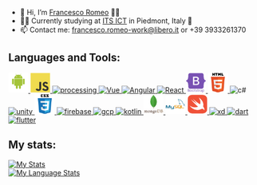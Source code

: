 <!---
FranzRome/FranzRome is a ✨ special ✨ repository because its `README.md` (this file) appears on your GitHub profile.
You can click the Preview link to take a look at your changes.
--->

-  👋 Hi, I’m [Francesco Romeo](https://www.franzrome.com/) 💁‍♂️
-  👨‍🎓 Currently studying at [ITS ICT](https://www.its-ictpiemonte.it/) in Piedmont, Italy 📘
-  📫 Contact me: francesco.romeo-work@libero.it or +39 3933261370

<h2 align="left"> Languages and Tools: </h2>
<p align="left">
   <a href="https://developer.android.com" target="_blank" rel="noreferrer">
      <img
         src="https://raw.githubusercontent.com/devicons/devicon/master/icons/android/android-original-wordmark.svg"
         alt="android"
         width="40"
         height="40"
      />
   </a>
     <a
      href="https://developer.mozilla.org/en-US/docs/Web/JavaScript"
      target="_blank"
      rel="noreferrer"
   >
      <img
         src="https://raw.githubusercontent.com/devicons/devicon/master/icons/javascript/javascript-original.svg"
         alt="javascript"
         width="40"
         height="40"
      />
   </a>
<a
      href="https://processing.org/"
      target="_blank"
      rel="noreferrer"
   >
      <img
         src="https://upload.wikimedia.org/wikipedia/commons/thumb/c/cb/Processing_2021_logo.svg/1280px-Processing_2021_logo.svg.png"
         alt="processing"
         width="40"
         height="40"
      />
   </a>
  <a
      href="https://vuejs.org/"
      target="_blank"
      rel="noreferrer"
   >
      <img
         src="https://cdn.icon-icons.com/icons2/2108/PNG/512/vue_icon_130791.png"
         alt="Vue"
         width="40"
         height="40"
      />
   </a>
  <a
      href="https://angular.io/"
      target="_blank"
      rel="noreferrer"
   >
      <img
         src="https://cdn.icon-icons.com/icons2/2107/PNG/512/file_type_angular_icon_130754.png"
         alt="Angular"
         width="40"
         height="40"
      />
   </a>
  <a
      href="https://reactjs.org"
      target="_blank"
      rel="noreferrer"
   >
      <img
         src="https://d29fhpw069ctt2.cloudfront.net/icon/image/38737/preview.svg"
         alt="React"
         width="40"
         height="40"
      />
   </a>
   <a href="https://getbootstrap.com" target="_blank" rel="noreferrer">
      <img
         src="https://raw.githubusercontent.com/devicons/devicon/master/icons/bootstrap/bootstrap-plain-wordmark.svg"
         alt="bootstrap"
         width="40"
         height="40"
      />
   </a>
  <a href="https://developer.mozilla.org/en-US/docs/Learn/Getting_started_with_the_web/HTML_basics" target="_blank" rel="noreferrer">
      <img
         src="https://raw.githubusercontent.com/devicons/devicon/master/icons/html5/html5-original-wordmark.svg"
         alt="html5"
         width="40"
         height="40"
      />
   </a>
  <a hrft="https://docs.microsoft.com/en-us/dotnet/csharp">
    <img src="https://iconape.com/wp-content/png_logo_vector/c.png"
         alt="c#"
         width="40"
         height="40"
   />
    <a href="https://unity.com/" target="_blank" rel="noreferrer">
      <img
         src="https://fadigeorge.files.wordpress.com/2010/02/unity_01.jpg"
         alt="unity"
         width="40"
         height="40"
      />
   </a>
   <a href="https://www.w3schools.com/css/" target="_blank" rel="noreferrer">
      <img
         src="https://raw.githubusercontent.com/devicons/devicon/master/icons/css3/css3-original-wordmark.svg"
         alt="css3"
         width="40"
         height="40"
      />
   </a>
    
   <a href="https://firebase.google.com/" target="_blank" rel="noreferrer">
      <img
         src="https://www.vectorlogo.zone/logos/firebase/firebase-icon.svg"
         alt="firebase"
         width="40"
         height="40"
      />
   </a>
  
   <a href="https://cloud.google.com" target="_blank" rel="noreferrer">
      <img
         src="https://www.vectorlogo.zone/logos/google_cloud/google_cloud-icon.svg"
         alt="gcp"
         width="40"
         height="40"
      />
   </a>
   
   </a>
   
   <a href="https://kotlinlang.org" target="_blank" rel="noreferrer">
      <img
         src="https://www.vectorlogo.zone/logos/kotlinlang/kotlinlang-icon.svg"
         alt="kotlin"
         width="40"
         height="40"
      />
   </a>
   <a href="https://www.mongodb.com/" target="_blank" rel="noreferrer">
      <img
         src="https://raw.githubusercontent.com/devicons/devicon/master/icons/mongodb/mongodb-original-wordmark.svg"
         alt="mongodb"
         width="40"
         height="40"
      />
   </a>
   <a href="https://www.mysql.com/" target="_blank" rel="noreferrer">
      <img
         src="https://raw.githubusercontent.com/devicons/devicon/master/icons/mysql/mysql-original-wordmark.svg"
         alt="mysql"
         width="40"
         height="40"
      />
   </a>
   <a
      href="https://developer.apple.com/swift/"
      target="_blank"
      rel="noreferrer"
   >
      <img
         src="https://raw.githubusercontent.com/devicons/devicon/master/icons/swift/swift-original.svg"
         alt="swift"
         width="40"
         height="40"
      />
   </a>
   <a
      href="https://www.adobe.com/products/xd.html"
      target="_blank"
      rel="noreferrer"
   >
      <img
         src="https://cdn.worldvectorlogo.com/logos/adobe-xd.svg"
         alt="xd"
         width="40"
         height="40"
      />
   </a>
  
   <a href="https://dart.dev" target="_blank" rel="noreferrer">
      <img
         src="https://www.vectorlogo.zone/logos/dartlang/dartlang-icon.svg"
         alt="dart"
         width="40"
         height="40"
      />
  </a>
     
  <a href="https://flutter.dev" target="_blank" rel="noreferrer">
    <img
        src="https://www.vectorlogo.zone/logos/flutterio/flutterio-icon.svg"
        alt="flutter"
        width="40"
        height="40"
    />
  </a>
</p>

<h2> My stats: </h2>

[![My Stats](https://github-readme-stats.vercel.app/api/?username=franzrome&count_private=true&theme=merko&showicons=true&bg_color=00000000)]()
<br>
[![My Language Stats](https://github-readme-stats.vercel.app/api/top-langs/?username=franzrome&langs_count=8&theme=merko&bg_color=00000000)]()

